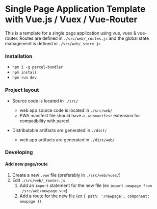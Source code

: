 # Single Page Application Template with Vue.js / Vuex / Vue-Router 

This is a template for a single page application using vue, vuex & vue-router. Routes are defined in 
`./src/web/_routes.js` and the global state management is defined in `./src/web/_store.js` 

### Installation

- `npm i -g parcel-bundler`
- `npm install`
- `npm run dev`

### Project layout

- Source code is located in `./src/`
    - web app source code is located in `./src/web/`
    - PWA manifest file should have a `.webmanifest` extension for compatibility with parcel.

- Distributable artifacts are generated in `./dist/`
    - web app artifacts are generated in `./dist/web/`

### Developing

#### Add new page/route

1. Create a new `.vue` file (preferably in `./src/web/vues/`)
1. Edit `./src/web/_router.js`
    1. Add an `import` statement for the new file (ex `import newpage from ./src/web/newpage.vue`)
    1. Add a route for the new file (ex `{ path: '/newpage', component: newpage }`)

